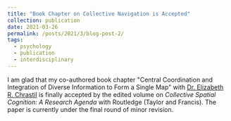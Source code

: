 ```yaml
---
title: "Book Chapter on Collective Navigation is Accepted"
collection: publication
date: 2021-03-26
permalink: /posts/2021/3/blog-post-2/
tags:
  - psychology
  - publication
  - interdisciplinary
---
```


I am glad that my co-authored book chapter "Central Coordination and Integration of Diverse Information to Form a Single Map" with [Dr. Elizabeth R. Chrastil](https://faculty.sites.uci.edu/spatialneuro/) is finally accepted by the edited volume on *Collective Spatial Cognition: A Research Agenda* with Routledge (Taylor and Francis). The paper is currently under the final round of minor revision.
